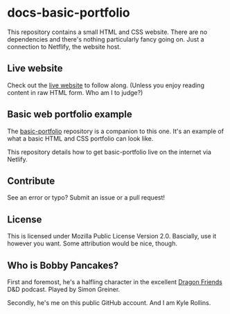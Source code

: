 # docs-basic-portfolio
This repository contains a small HTML and CSS website. There are no dependencies and there's nothing particularly fancy going on. Just a connection to Netflify, the website host.

## Live website
Check out the [live website](https://basic-portfolio-docs.netlify.app/) to follow along. (Unless you enjoy reading content in raw HTML form. Who am I to judge?)

## Basic web portfolio example
The [basic-portfolio](https://github.com/bobby-pancakes/basic-portfolio) repository is a companion to this one. It's an example of what a basic HTML and CSS portfolio can look like.

This repository details how to get basic-portfolio live on the internet via Netlify.

## Contribute
See an error or typo? Submit an issue or a pull request!

## License
This is licensed under Mozilla Public License Version 2.0. Bascially, use it however you want. Some attribution would be nice, though.

## Who is Bobby Pancakes?
First and foremost, he's a halfling character in the excellent [Dragon Friends](https://thedragonfriends.com/about/) D&D podcast. Played by Simon Greiner.

Secondly, he's me on this public GitHub account. And I am Kyle Rollins.